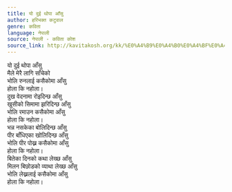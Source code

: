 ```yaml
---
title: यो दुई थोपा आँसु
author: हरिभक्त कटुवाल
genre: कविता
language: नेपाली
source: नेपाली - कविता कोश
source_link: http://kavitakosh.org/kk/%E0%A4%B9%E0%A4%B0%E0%A4%BF%E0%A4%AD%E0%A4%95%E0%A5%8D%E0%A4%A4_%E0%A4%95%E0%A4%9F%E0%A5%81%E0%A4%B5%E0%A4%BE%E0%A4%B2
---
```


यो दुई थोपा आँसु  
मैले मेरै लागि साँचेको  
भोलि रुनलाई कसैकोमा आँसु  
होला कि नहोला।  
दुख वेदनामा रोइदिन्छ आँसु  
खुसीको सिमामा झरिदिन्छ आँसु  
भोलि रमाउन कसैकोमा आँसु  
होला कि नहोला।  
भन्न नसकेका बोलिदिन्छ आँसु  
पीर बाँधिएका खोलिदिन्छ आँसु  
भोलि पीर पोख्न कसैकोमा आँसु  
होला कि नहोला।  
बितेका दिनको कथा लेख्छ आँसु  
मिलन बिछोडको व्याथा लेख्छ आँसु  
भोलि लेख्नलाई कसैकोमा आँसु  
होला कि नहोला।

